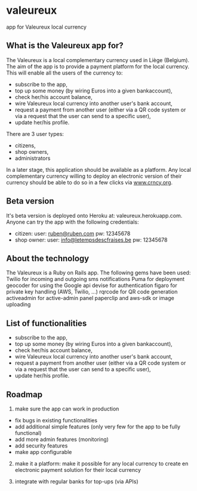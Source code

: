 # valeureux
app for Valeureux local currency


## What is the Valeureux app for?
The Valeureux is a local complementary currency used in Liège (Belgium). The aim of the app is to provide a payment platform for the local currency. This will enable all the users of the currency to: 
- subscribe to the app, 
- top up some money (by wiring Euros into a given bankaccount), 
- check her/his account balance,
- wire Valeureux local currency into another user's bank account, 
- request a payment from another user (either via a QR code system or via a request that the user can send to a specific user),
- update her/his profile.

There are 3 user types:
- citizens,
- shop owners,
- administrators

In a later stage, this application should be available as a platform. Any local complementary currency willing to deploy an electronic version of their currency should be able to do so in a few clicks via www.crncy.org.

## Beta version

It's beta version is deployed onto Heroku at: valeureux.herokuapp.com.
Anyone can try the app with the following credentials:
- citizen: 
	user: ruben@ruben.com 
	pw: 12345678
- shop owner: 
	user: info@letempsdescfraises.be
	pw: 12345678

## About the technology

The Valeureux is a Ruby on Rails app. The following gems have been used:
Twilio for incoming and outgoing sms notifications
Puma for deployment
geocoder for using the Google api
devise for authentication
figaro for private key handling (AWS, Twilio, ...)
rqrcode for QR code generation
activeadmin for active-admin panel
paperclip and aws-sdk or image uploading

## List of functionalities

- subscribe to the app, 
- top up some money (by wiring Euros into a given bankaccount), 
- check her/his account balance,
- wire Valeureux local currency into another user's bank account, 
- request a payment from another user (either via a QR code system or via a request that the user can send to a specific user),
- update her/his profile.

## Roadmap

1) make sure the app can work in production
* fix bugs in existing functionalities
* add additional simple features (only very few for the app to be fully functional)
* add more admin features (monitoring)
* add security features
* make app configurable

2) make it a platform: make it possible for any local currency to create en electronic payment solution for their local currency

3) integrate with regular banks for top-ups (via APIs)
